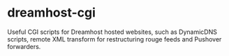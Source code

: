 dreamhost-cgi
=============

Useful CGI scripts for Dreamhost hosted websites, such as DynamicDNS scripts, remote XML transform for restructuring rouge feeds and Pushover forwarders.